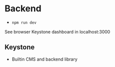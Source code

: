 # Backend

- `npm run dev`

See browser Keystone dashboard in localhost:3000

## Keystone

- Builtin CMS and backend library
